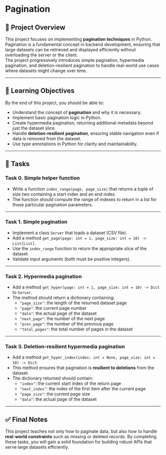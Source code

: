 # Pagination

## 📖 Project Overview
This project focuses on implementing **pagination techniques** in Python. Pagination is a fundamental concept in backend development, ensuring that large datasets can be retrieved and displayed efficiently without overloading the server or the client.  
The project progressively introduces simple pagination, hypermedia pagination, and deletion-resilient pagination to handle real-world use cases where datasets might change over time.

---

## 🎯 Learning Objectives
By the end of this project, you should be able to:
- Understand the concept of **pagination** and why it is necessary.
- Implement basic pagination logic in Python.
- Create hypermedia pagination, returning additional metadata beyond just the dataset slice.
- Handle **deletion-resilient pagination**, ensuring stable navigation even if data is removed from the dataset.
- Use type annotations in Python for clarity and maintainability.

---

## 📌 Tasks

### **Task 0. Simple helper function**
- Write a function `index_range(page, page_size)` that returns a tuple of size two containing a start index and an end index.
- The function should compute the range of indexes to return in a list for those particular pagination parameters.

---

### **Task 1. Simple pagination**
- Implement a class `Server` that loads a dataset (CSV file).
- Add a method `get_page(page: int = 1, page_size: int = 10) -> List[List]`.
- Use the `index_range` function to return the appropriate slice of the dataset.
- Validate input arguments (both must be positive integers).

---

### **Task 2. Hypermedia pagination**
- Add a method `get_hyper(page: int = 1, page_size: int = 10) -> Dict` to `Server`.
- The method should return a dictionary containing:
  - `"page_size"`: the length of the returned dataset page
  - `"page"`: the current page number
  - `"data"`: the actual page of the dataset
  - `"next_page"`: the number of the next page
  - `"prev_page"`: the number of the previous page
  - `"total_pages"`: the total number of pages in the dataset

---

### **Task 3. Deletion-resilient hypermedia pagination**
- Add a method `get_hyper_index(index: int = None, page_size: int = 10) -> Dict`.
- This method ensures that pagination is **resilient to deletions** from the dataset.
- The dictionary returned should contain:
  - `"index"`: the current start index of the return page
  - `"next_index"`: the index of the first item after the current page
  - `"page_size"`: the current page size
  - `"data"`: the actual page of the dataset

---

## ✅ Final Notes
This project teaches not only how to paginate data, but also how to handle **real-world constraints** such as missing or deleted records. By completing these tasks, you will gain a solid foundation for building robust APIs that serve large datasets efficiently.
